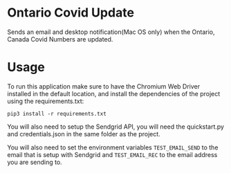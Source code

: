 # Ontario Covid Update
Sends an email and desktop notification(Mac OS only) when the Ontario, Canada Covid Numbers are updated.

# Usage
To run this application make sure to have the Chromium Web Driver installed in the default location, and install the dependencies of the project using the requirements.txt:

```
pip3 install -r requirements.txt
```
You will also need to setup the Sendgrid API, you will need the quickstart.py and credentials.json in the same folder as the project.

You will also need to set the environment variables ```TEST_EMAIL_SEND``` to the email that is setup with Sendgrid and ```TEST_EMAIL_REC``` to the email address you are sending to.
